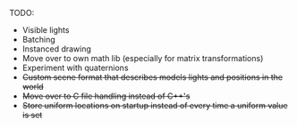 TODO:
* Visible lights
* Batching
* Instanced drawing
* Move over to own math lib (especially for matrix transformations)
* Experiment with quaternions
* ~~Custom scene format that describes models lights and positions in the world~~
* ~~Move over to C file handling instead of C++'s <fstream>~~
* ~~Store uniform locations on startup instead of every time a uniform value is set~~
